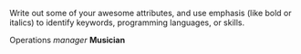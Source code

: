 Write out some of your awesome attributes, and use emphasis (like bold or italics) to identify keywords, programming languages, or skills.

Operations _manager_
**Musician**
